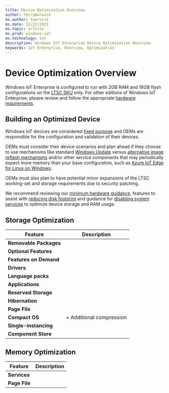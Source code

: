 ```yaml
---
title: Device Optimization Overview
author: TerryWarwick
ms.author: twarwick
ms.date: 12/22/2023
ms.topic: article
ms.prod: windows-iot
ms.technology: iot
description: Windows IoT Enterprise Device Optimization Overview
keywords: IoT Enterprise, Overview, Optimization
---
```


# Device Optimization Overview

Windows IoT Enterprise is configured to run with 2GB RAM and 16GB flash configurations on the [LTSC SKU](/windows/iot/iot-enterprise/commercialization/licensing#long-term-servicing-channel-ltsc) only. For other editions of Windows IoT Enterprise, please review and follow the appropriate [hardware requirements](/windows/iot/iot-enterprise/hardware/hardware_requirements).

## Building an Optimized Device

Windows IoT devices are considered [fixed purpose](/windows/iot/iot-enterprise/commercialization/licensing#fixed-purpose-devices) and OEMs are responsible for the configuration and validation of their devices.

OEMs must consider their device scenarios and plan ahead if they choose to use mechanisms like standard [Windows Update](/windows/iot/iot-enterprise/device-management/device-management-overview#update-management) versus [alternative image reflash mechanisms](/windows/iot/iot-enterprise/device-management/reset-and-recovery) and/or other service components that may periodically expect more memory than your base configuration, such as [Azure IoT Edge for Linux on Windows](/windows/iot/iot-enterprise/azure-iot-edge-for-linux-on-windows).

OEMs must also plan to have potential minor expansions of the LTSC working-set and storage requirements due to security patching.

We recommend reviewing our [minimum hardware guidance](/windows/iot/iot-enterprise/hardware/hardware_requirements), features to assist with [reducing disk footprint](reduce-disk-footprint.md) and guidance for [disabling system services](services.md) to optimize device storage and RAM usage.

<!-- For CompactOS See https://learn.microsoft.com/en-us/windows-hardware/manufacture/desktop/compact-os?view=windows-11 -->

<!-- For Component Store See https://learn.microsoft.com/en-us/windows-hardware/manufacture/desktop/manage-the-component-store?view=windows-11 -->

## Storage Optimization

| Feature            | Description |
|--------------------|-------------|
| **Removable Packages** | |
| **Optional Features**  | |
| **Features on Demand** | |
| **Drivers**            | |
| **Language packs**     | |
| **Applications**       | |
| **Reserved Storage**   | |
| **Hibernation**        | |
| **Page File**          | |
| **Compact OS**         | + Additional compression|
| **Single-instancing**  | |
| **Component Store**    | |

## Memory Optimization

| Feature            | Description |
|--------------------|-------------|
| **Services**           | |
| **Page File**          | |
